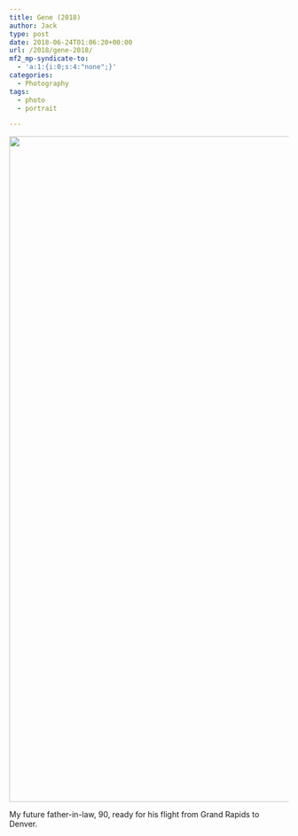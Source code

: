 ```yaml
---
title: Gene (2018)
author: Jack
type: post
date: 2018-06-24T01:06:20+00:00
url: /2018/gene-2018/
mf2_mp-syndicate-to:
  - 'a:1:{i:0;s:4:"none";}'
categories:
  - Photography
tags:
  - photo
  - portrait

---
```

<img class="alignnone size-full wp-image-1381" src="https://jack.baty.net/wp-content/uploads/2018/06/2018-06-22_GeneA-Edit.jpg" alt="" width="960" height="1200" srcset="https://jack.baty.net/wp-content/uploads/2018/06/2018-06-22_GeneA-Edit.jpg 960w, https://jack.baty.net/wp-content/uploads/2018/06/2018-06-22_GeneA-Edit-240x300.jpg 240w, https://jack.baty.net/wp-content/uploads/2018/06/2018-06-22_GeneA-Edit-768x960.jpg 768w, https://jack.baty.net/wp-content/uploads/2018/06/2018-06-22_GeneA-Edit-819x1024.jpg 819w, https://jack.baty.net/wp-content/uploads/2018/06/2018-06-22_GeneA-Edit-560x700.jpg 560w" sizes="(max-width: 960px) 100vw, 960px" />

My future father-in-law, 90, ready for his flight from Grand Rapids to Denver.